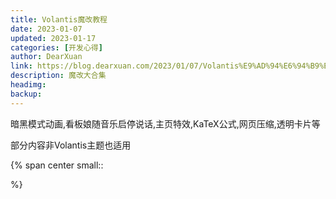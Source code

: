 ```yaml
---
title: Volantis魔改教程
date: 2023-01-07
updated: 2023-01-17
categories: [开发心得]
author: DearXuan
link: https://blog.dearxuan.com/2023/01/07/Volantis%E9%AD%94%E6%94%B9%E6%95%99%E7%A8%8B/
description: 魔改大合集
headimg:
backup: 
---
```


暗黑模式动画,看板娘随音乐启停说话,主页特效,KaTeX公式,网页压缩,透明卡片等

部分内容非Volantis主题也适用

{% span center small::<div class="note"><div id="binft_example"></div></div> %}

<script>
!function(){var l,n,i,r;function a(e){for(var t=document.createDocumentFragment(),l=0;l<e;l++){var i=document.createElement("span");i.textContent="_",i.style.color=n?(n=!1,"rgba(0,0,0,0)"):(n=!0,"rgba(0,0,0,1)"),t.appendChild(i)}return t}l=document.getElementById("binft_example"),n=!0,i=["有花堪折直需折,莫待无花空折枝.","闲居少邻并,草径入荒园.鸟宿池边树,僧敲月下门.","侯门一入深如海,从此萧郎是路人.","才见岭头云似盖,已惊岩下雪如尘.","人间万事消磨尽,只有清香似旧时.","日暮酒醒人已远,满天风雨下西楼.","落灯花,棋未收,叹新丰逆旅淹留.","软风吹过窗纱,心期便隔天涯.","迷惑失故路,薄暮无宿栖.","不见白头相携老,只许与君共天明.","晓迎秋露一枝新,不占园中最上春.","荷尽已无擎雨盖,菊残犹有傲霜枝.","春未绿,鬓先丝.人间别久不成悲.","江东子弟多才俊,卷土重来未可知.","莫听穿林打叶声,何妨吟啸且徐行.","在天愿作比翼鸟,在地愿为连理枝."].map(function(e){return e+""}),r={text:"",prefixP:-1,skillI:0,skillP:0,direction:"forward",delay:2,step:1},function e(){var t=i[r.skillI];r.step?r.step--:(r.step=1,r.prefixP<"".length?(0<=r.prefixP&&(r.text+=""[r.prefixP]),r.prefixP++):"forward"===r.direction?r.skillP<t.length?(r.text+=t[r.skillP],r.skillP++):r.delay?r.delay--:(r.direction="backward",r.delay=2):0<r.skillP?(r.text=r.text.slice(0,-1),r.skillP--):(r.skillI=(r.skillI+1)%i.length,r.direction="forward")),l.textContent=r.text,l.appendChild(a(r.prefixP<"".length?Math.min(1,1+r.prefixP):Math.min(1,t.length-r.skillP))),setTimeout(e,75)}()}();
</script>

<!-- more -->
